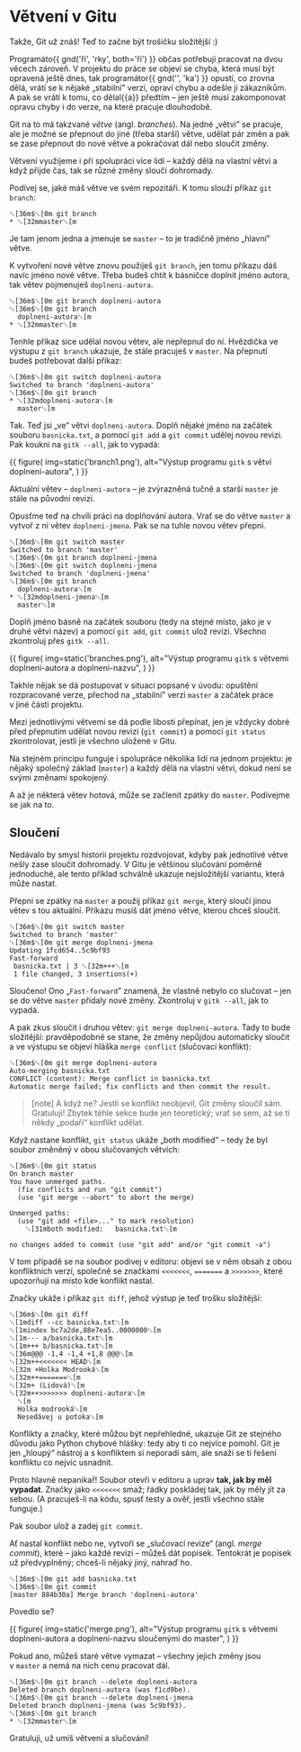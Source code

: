 # Větvení v Gitu

Takže, Git už znáš!
Teď to začne být trošičku složitější :)

Programáto{{ gnd('ři', 'rky', both='ři') }} občas potřebují pracovat na dvou
věcech zároveň.
V projektu do práce se objeví se chyba,
která musí být opravená
ještě dnes, tak programátor{{ gnd('', 'ka') }} opustí, co zrovna dělá,
vrátí se k nějaké „stabilní” verzi, opraví chybu
a odešle ji zákazníkům.
A pak se vrátí k tomu, co dělal{{a}} předtím – jen ještě
musí zakomponovat opravu chyby i do verze, na které
pracuje dlouhodobě.

Git na to má takzvané *větve* (angl. *branches*).
Na jedné „větvi” se pracuje, ale je možné se přepnout do
jiné (třeba starší) větve, udělat pár změn
a pak se zase přepnout do nové větve a
pokračovat dál nebo sloučit změny.

Větvení využijeme i při spolupráci více lidí – každý
dělá na vlastní větvi a když přijde čas,
tak se různé změny sloučí dohromady.

Podívej se, jaké máš větve ve svém repozitáři.
K tomu slouží příkaz `git branch`:

```ansi
␛[36m$␛[0m git branch
* ␛[32mmaster␛[m
```

Je tam jenom jedna a jmenuje se `master`
– to je tradičně jméno „hlavní” větve.

K vytvoření nové větve znovu použiješ
`git branch`, jen tomu příkazu dáš navíc
jméno nové větve.
Třeba budeš chtít k básničce doplnit jméno autora,
tak větev pojmenuješ `doplneni-autora`.

```ansi
␛[36m$␛[0m git branch doplneni-autora
␛[36m$␛[0m git branch
  doplneni-autora␛[m
* ␛[32mmaster␛[m
```

Tenhle příkaz sice udělal novou větev,
ale nepřepnul do ní.
Hvězdička ve výstupu z `git branch` ukazuje,
že stále pracuješ v `master`.
Na přepnutí budeš potřebovat další příkaz:

```ansi
␛[36m$␛[0m git switch doplneni-autora
Switched to branch 'doplneni-autora'
␛[36m$␛[0m git branch
* ␛[32mdoplneni-autora␛[m
  master␛[m
```

Tak. Teď jsi „ve” větvi `doplneni-autora`.
Doplň nějaké jméno na začátek souboru `basnicka.txt`,
a pomocí `git add` a `git commit` udělej novou revizi.
Pak koukni na `gitk --all`, jak to vypadá:

{{ figure(
    img=static('branch1.png'),
    alt="Výstup programu `gitk` s větví doplneni-autora",
) }}

Aktuální větev – `doplneni-autora` – je
zvýrazněná tučně a starší `master` je stále
na původní revizi.

Opusťme teď na chvíli práci na doplňování autora.
Vrať se do větve `master` a vytvoř z ní
větev `doplneni-jmena`.
Pak se na tuhle novou větev přepni.

```ansi
␛[36m$␛[0m git switch master
Switched to branch 'master'
␛[36m$␛[0m git branch doplneni-jmena
␛[36m$␛[0m git switch doplneni-jmena
Switched to branch 'doplneni-jmena'
␛[36m$␛[0m git branch
  doplneni-autora␛[m
* ␛[32mdoplneni-jmena␛[m
  master␛[m
```

Doplň jméno básně na začátek souboru (tedy na stejné místo,
jako je v druhé větvi název) a pomocí
`git add`, `git commit` ulož revizi.
Všechno zkontroluj přes `gitk --all`.

{{ figure(
    img=static('branches.png'),
    alt="Výstup programu `gitk` s větvemi doplneni-autora a doplneni-nazvu",
) }}


Takhle nějak se dá postupovat v situaci popsané v úvodu:
opuštění rozpracované verze, přechod na „stabilní”
verzi `master` a začátek práce v jiné
části projektu.

Mezi jednotlivými větvemi se dá podle libosti přepínat,
jen je vždycky dobré před přepnutím udělat novou revizi
(`git commit`) a pomocí `git status` zkontrolovat, jestli je všechno
uložené v Gitu.

Na stejném principu funguje i spolupráce několika lidí
na jednom projektu: je nějaký společný základ
(`master`) a každý dělá na vlastní větvi, dokud není se svými změnami spokojený.

A až je některá větev hotová, může se začlenit
zpátky do `master`. Podívejme se jak na to.


## Sloučení

Nedávalo by smysl historii projektu rozdvojovat,
kdyby pak jednotlivé větve nešly zase sloučit dohromady.
V Gitu je většinou slučování poměrně jednoduché, ale tento příklad schválně
ukazuje nejsložitější variantu, která může nastat.

Přepni se zpátky na `master`
a použij příkaz `git merge`, který
sloučí jinou větev s tou aktuální.
Příkazu musíš dát jméno větve, kterou chceš sloučit.

```ansi
␛[36m$␛[0m git switch master
Switched to branch 'master'
␛[36m$␛[0m git merge doplneni-jmena
Updating 1fcd654..5c9bf93
Fast-forward
 basnicka.txt | 3 ␛[32m+++␛[m
 1 file changed, 3 insertions(+)
```

Sloučeno! Ono „`Fast-forward`” znamená, že
vlastně nebylo co slučovat – jen se do větve
`master` přidaly nové změny.
Zkontroluj v `gitk --all`, jak to vypadá.

A pak zkus sloučit i druhou větev: `git merge doplneni-autora`.
Tady to bude složitější: pravděpodobně se stane, že změny nepůjdou
automaticky sloučit a ve výstupu se objeví hláška
`merge conflict` (slučovací konflikt):

```ansi
␛[36m$␛[0m git merge doplneni-autora
Auto-merging basnicka.txt
CONFLICT (content): Merge conflict in basnicka.txt
Automatic merge failed; fix conflicts and then commit the result.
```

> [note] A když ne?
> Jestli se konflikt neobjevil, Git změny sloučil sám.
> Gratuluji! Zbytek téhle sekce bude jen teoretický; vrať se sem, až se ti
> někdy „podaří“ konflikt udělat.

Když nastane konflikt, `git status` ukáže „both modified“ – tedy že byl soubor
změněný v obou slučovaných větvích:

```ansi
␛[36m$␛[0m git status
On branch master
You have unmerged paths.
  (fix conflicts and run "git commit")
  (use "git merge --abort" to abort the merge)

Unmerged paths:
  (use "git add <file>..." to mark resolution)
	␛[31mboth modified:   basnicka.txt␛[m

no changes added to commit (use "git add" and/or "git commit -a")
```
V tom případě se na soubor podívej v editoru: objeví
se v něm obsah z obou konfliktních verzí,
společně se značkami `<<<<<<<`, `=======` a `>>>>>>>`, které upozorňují na
místo kde konflikt nastal.

Značky ukáže i příkaz `git diff`, jehož výstup je teď trošku složitější:

```ansi
␛[36m$␛[0m git diff
␛[1mdiff --cc basnicka.txt␛[m
␛[1mindex bc7a2de,88e7ea5..0000000␛[m
␛[1m--- a/basnicka.txt␛[m
␛[1m+++ b/basnicka.txt␛[m
␛[36m@@@ -1,4 -1,4 +1,8 @@@␛[m
␛[32m++<<<<<<< HEAD␛[m
␛[32m +Holka Modrooká␛[m
␛[32m++=======␛[m
␛[32m+ (Lidová)␛[m
␛[32m++>>>>>>> doplneni-autora␛[m
  ␛[m
  Holka modrooká␛[m
  Nesedávej u potoka␛[m
```

Konflikty a značky, které můžou být nepřehledné, ukazuje Git ze stejného důvodu
jako Python chybové hlášky: tedy aby ti co nejvíce pomohl.
Git je jen „hloupý“ nástroj a s konfliktem si neporadí sám, ale snaží se
ti řešení konfliktu co nejvíc usnadnit.

Proto hlavně nepanikař!
Soubor otevři v editoru a uprav **tak, jak by měl vypadat**.
Značky jako `<<<<<<<` smaž; řádky poskládej tak, jak by měly jít za sebou.
(A pracuješ-li na kódu, spusť testy a ověř, jestli všechno stále funguje.)

Pak soubor ulož a zadej `git commit`.
 
Ať nastal konflikt nebo ne, vytvoří se „slučovací revize“
(angl. *merge commit*), které – jako každé revizi – můžeš dát popisek.
Tentokrát je popisek už předvyplněný; chceš-li nějaký jiný, nahraď ho.

```ansi
␛[36m$␛[0m git add basnicka.txt
␛[36m$␛[0m git commit
[master 884b30a] Merge branch 'doplneni-autora'
```

Povedlo se?

{{ figure(
    img=static('merge.png'),
    alt="Výstup programu `gitk` s větvemi doplneni-autora a doplneni-nazvu sloučenými do master",
) }}

Pokud ano, můžeš staré větve vymazat – všechny jejich
změny jsou v `master` a nemá na nich cenu
pracovat dál.

```ansi
␛[36m$␛[0m git branch --delete doplneni-autora
Deleted branch doplneni-autora (was f1cd9be).
␛[36m$␛[0m git branch --delete doplneni-jmena
Deleted branch doplneni-jmena (was 5c9bf93).
␛[36m$␛[0m git branch
* ␛[32mmaster␛[m
```

Gratuluji, už umíš větvení a slučování!
